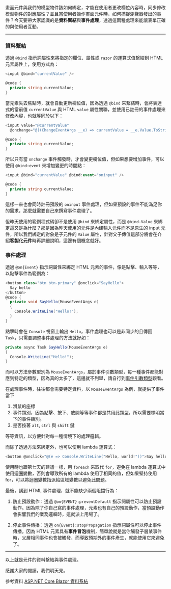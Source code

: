 畫面元件與我們的模型物件該如何綁定，才能在使用者更改欄位內容時，同步修改模型物件的對應屬性？並且當使用者操作畫面元件時，如何捕捉瀏覽器發出的事件？今天要帶大家認識的是**資料繫結**與**事件處理**，透過這兩種處理來能讓表單正確的與使用者互動。

---

### 資料繫結

透過 `@bind` 指示詞屬性來將指定的欄位、屬性或 `razor` 的運算式值繫結到 HTML 元素屬性上，使用方式為：

```csharp
<input @bind="currentValue" />

@code {
  private string currentValue;
}
```

當元素失去焦點時，就會自動更新欄位值，因為透過 `@bind` 來繫結時，會將表達式的當前值 `currentValue` 與 HTML `value` 屬性關聯，並使用已註冊的事件處理來修改內容，也就等同於以下：

```csharp
<input value="@currentValue" 
  @onchange="@((ChangeEventArgs __e) => currentValue = __e.Value.ToString())" />

@code {
  private string currentValue;
}
```

所以只有當 `onchange` 事件觸發時，才會變更欄位值，但如果想要增加事件，可以使用 `@bind:event` 來增加變更的時間點：

```csharp
<input @bind="currentValue" @bind:event="oninput" />

@code {
  private string currentValue;
}
```

這樣一來也會同時註冊預設的 `oninput` 事件處理，但如果預設的事件不能滿足你的需求，那麼就需要自己來撰寫事件處理了。

但昨天使用的範例程式碼卻不是使用 `@bind` 來綁定屬性，而是 `@bind-Value` 來綁定這又是為什麼？那是因為昨天使用的元件是內建輸入元件而不是原生的 input 元件，所以我們綁定的對象是子元件的 `Value` 屬性，針對父子傳值這部分將會在介紹**客製化元件**時再詳細說明，這邊有個概念就好。

### 事件處理

透過 `@on{Event}` 指示詞屬性來綁定 HTML 元素的事件，像是點擊、輸入等等，以點擊事件為範例為：

```csharp
<button class="btn btn-primary" @onclick="SayHello">
  Say hello
</button>
@code {
  private void SayHello(MouseEventArgs e)
  {
    Console.WriteLine("Hello!");
  }
}
```

點擊時會在 `Console` 視窗上輸出 `Hello`，事件處理也可以是非同步的且傳回 `Task`，只需要調整事件處理的方法就好如：

```csharp
private async Task SayHello(MouseEventArgs e)
{
  Console.WriteLine("Hello!");
}
```

而可以方法參數型別為 `MouseEventArgs`，屬於事件引數類型，每一種事件都能對應到特定的類型，因為真的太多了，這邊就不列舉，請自行到[事件引數類型]觀看。

在處理事件時，往往都會需要特定資料，以 `MouseEventArgs` 為例，就提供了事件當下

1. 滑鼠的座標
2. 事件類別，因為點擊、按下、放開等等事件都是共用此類型，所以需要標明當下的事件類別。
3. 是否按著 `alt`, `ctrl` 與 `shift` 鍵

等等資訊，以方便針對每一種情境下的處理邏輯。

而除了透過方法來綁定外，也可以使用 lambda 運算式：

```csharp
<button @onclick="@(e => Console.WriteLine("Hello, world!"))">Say hello</button>
```

使用時也跟第七天的建議一樣，用 `foreach` 來取代 `for`，避免在 lambda 運算式中使用迴圈變數，否則會導致所有的 lambda 使用了相同的值，但如果堅持使用 for，可以將迴圈變數指派給區域變數以避免此問題。

最後，講到 HTML 事件處理，就不能缺少兩個阻擋行為：

1. 防止預設動作：透過 `@on{EVENT}:preventDefault` 指示詞屬性可以防止預設動作。因為除了你自己寫的事件處理，元素也有自己的預設動作，當預設動作會影響我們的業務邏輯時，這就派上用場了。

2. 停止事件傳播：透過 `on{Event}:stopPropagation` 指示詞屬性可以停止事件傳播。因為 HTML 元素具有**事件冒泡**機制，簡單說就是當你觸發子層某事件時，父層相同事件也會被觸發，而導致預期外的事件產生，就能使用它來避免了。

---

以上就是元件的資料繫結與事件處理。

感謝大家的閱讀，我們明天見。

參考資料
[ASP.NET Core Blazor 資料系結]

[ASP.NET Core Blazor 資料系結]: https://docs.microsoft.com/zh-tw/aspnet/core/blazor/components/data-binding?view=aspnetcore-3.1
[事件引數類型]: https://docs.microsoft.com/zh-tw/aspnet/core/blazor/components/event-handling?view=aspnetcore-3.1#event-argument-types